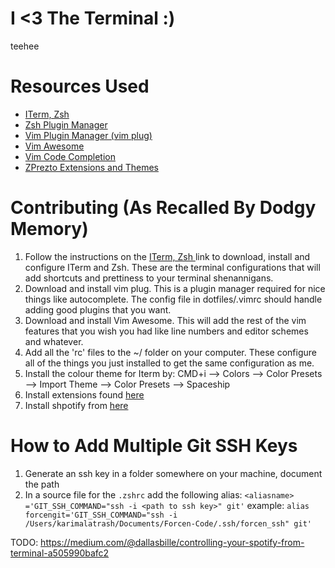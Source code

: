 # I <3 The Terminal :)
teehee
# Resources Used
* [ ITerm, Zsh ](https://sourabhbajaj.com/mac-setup/iTerm/)
* [ Zsh Plugin Manager ](https://github.com/sorin-ionescu/prezto)
* [ Vim Plugin Manager (vim plug) ](https://github.com/junegunn/vim-plug)
* [ Vim Awesome ](https://github.com/amix/vimrc)
* [ Vim Code Completion ](https://github.com/neoclide/coc.nvim)
* [ ZPrezto Extensions and Themes ](https://timonbimon.medium.com/yet-another-step-by-step-guide-for-a-better-terminal-setup-6c5e879d4c8c)
# Contributing (As Recalled By Dodgy Memory)
1. Follow the instructions on the [ ITerm, Zsh ](https://sourabhbajaj.com/mac-setup/iTerm/) link to download, install and configure ITerm and Zsh. These are the terminal configurations that will add shortcuts and prettiness to your terminal shenannigans.
2. Download and install vim plug. This is a plugin manager required for nice things like autocomplete. The config file in dotfiles/.vimrc should handle adding good plugins that you want.
3. Download and install Vim Awesome. This will add the rest of the vim features that you wish you had like line numbers and editor schemes and whatever.
4. Add all the 'rc' files to the ~/ folder on your computer. These configure all of the things you just installed to get the same configuration as me.
5. Install the colour theme for Iterm by: CMD+i --> Colors --> Color Presets --> Import Theme --> Color Presets --> Spaceship
6. Install extensions found [ here ](https://timonbimon.medium.com/yet-another-step-by-step-guide-for-a-better-terminal-setup-6c5e879d4c8c)
7. Install shpotify from [ here ](https://github.com/hnarayanan/shpotify)
# How to Add Multiple Git SSH Keys
1. Generate an ssh key in a folder somewhere on your machine, document the path
2. In a source file for the `.zshrc` add the following alias:
`<aliasname> ='GIT_SSH_COMMAND="ssh -i <path to ssh key>" git'`
example: `alias forcengit='GIT_SSH_COMMAND="ssh -i /Users/karimalatrash/Documents/Forcen-Code/.ssh/forcen_ssh" git'`

TODO: https://medium.com/@dallasbille/controlling-your-spotify-from-terminal-a505990bafc2
